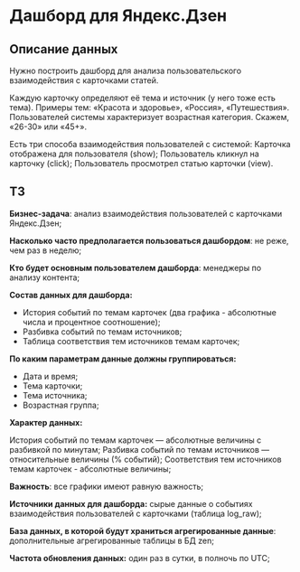# Дашборд для Яндекс.Дзен


## Описание данных

Нужно построить дашборд для анализа пользовательского взаимодействия с карточками статей.

Каждую карточку определяют её тема и источник (у него тоже есть тема). Примеры тем: «Красота и здоровье», «Россия», «Путешествия».
Пользователей системы характеризует возрастная категория. Скажем, «26-30» или «45+».

Есть три способа взаимодействия пользователей с системой:
Карточка отображена для пользователя (show);
Пользователь кликнул на карточку (click);
Пользователь просмотрел статью карточки (view).


## ТЗ

**Бизнес-задача**: анализ взаимодействия пользователей с карточками Яндекс.Дзен;

**Насколько часто предполагается пользоваться дашбордом**: не реже, чем раз в неделю;

**Кто будет основным пользователем дашборда**: менеджеры по анализу контента;

**Состав данных для дашборда:**
- История событий по темам карточек (два графика - абсолютные числа и процентное соотношение);
- Разбивка событий по темам источников;
- Таблица соответствия тем источников темам карточек;

**По каким параметрам данные должны группироваться:**
- Дата и время;
- Тема карточки;
- Тема источника;
- Возрастная группа;

**Характер данных:**

История событий по темам карточек — абсолютные величины с разбивкой по минутам;
Разбивка событий по темам источников — относительные величины (% событий);
Соответствия тем источников темам карточек - абсолютные величины;

**Важность**: все графики имеют равную важность;

**Источники данных для дашборда:** cырые данные о событиях взаимодействия пользователей с карточками (таблица log_raw);

**База данных, в которой будут храниться агрегированные данные**: дополнительные агрегированные таблицы в БД zen;

**Частота обновления данных:** один раз в сутки, в полночь по UTC;



